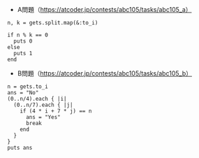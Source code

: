 - A問題（https://atcoder.jp/contests/abc105/tasks/abc105_a）

```
n, k = gets.split.map(&:to_i)

if n % k == 0
  puts 0
else
  puts 1
end
```

- B問題（https://atcoder.jp/contests/abc105/tasks/abc105_b）
```
n = gets.to_i
ans = "No"
(0..n/4).each { |i|
  (0..n/7).each { |j|
    if (4 * i + 7 * j) == n
      ans = "Yes"
      break
    end
  }
}
puts ans
```
